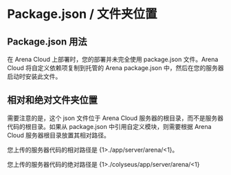 # Package.json / 文件夹位置

## Package.json 用法

在 Arena Cloud 上部署时，您的部署并未完全使用 package.json 文件。Arena Cloud 将自定义依赖项复制到托管的 Arena package.json 中，然后在您的服务器启动时安装此文件。 

## 相对和绝对文件夹位置

需要注意的是，这个 json 文件位于 Arena Cloud 服务器的根目录，而不是服务器代码的根目录。如果从 package.json 中引用自定义模块，则需要根据 Arena Cloud 服务器根目录放置其相对路径。

您上传的服务器代码的相对路径是 {1>./app/server/arena/<1}。

您上传的服务器代码的绝对路径是 {1>./colyseus/app/server/arena/<1}